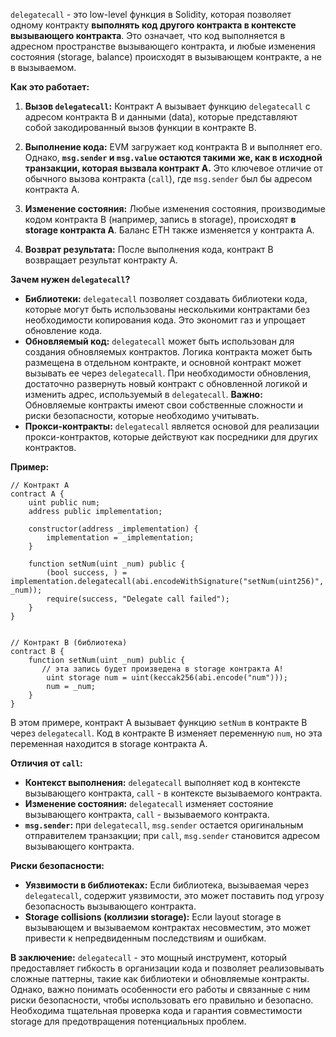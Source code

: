 `delegatecall` - это low-level функция в Solidity, которая позволяет одному контракту **выполнять код другого контракта в контексте вызывающего контракта**.  Это означает, что код выполняется в адресном пространстве вызывающего контракта,  и любые изменения состояния (storage, balance) происходят в вызывающем контракте, а не в вызываемом.

**Как это работает:**

1. **Вызов `delegatecall`:** Контракт A вызывает функцию `delegatecall` с адресом контракта B и данными (data), которые представляют собой закодированный вызов функции в контракте B.

2. **Выполнение кода:** EVM загружает код контракта B и выполняет его.  Однако,  **`msg.sender`  и  `msg.value`  остаются такими же, как в исходной транзакции, которая вызвала контракт A.**   Это ключевое отличие от обычного вызова контракта (`call`), где `msg.sender`  был бы адресом контракта A.

3. **Изменение состояния:**  Любые изменения состояния, производимые кодом контракта B (например, запись в storage),  происходят  **в storage контракта A**.  Баланс ETH также изменяется у контракта A.

4. **Возврат результата:** После выполнения кода, контракт B возвращает результат контракту A.


**Зачем нужен `delegatecall`?**

* **Библиотеки:** `delegatecall`  позволяет создавать библиотеки кода, которые могут быть использованы несколькими контрактами без необходимости копирования кода.  Это экономит газ и упрощает обновление кода.
* **Обновляемый код:** `delegatecall`  может быть использован для создания обновляемых контрактов.  Логика контракта может быть размещена в отдельном контракте, и основной контракт может вызывать ее через `delegatecall`.  При необходимости обновления, достаточно развернуть новый контракт с обновленной логикой и изменить адрес, используемый в `delegatecall`.  **Важно:**  Обновляемые контракты  имеют свои собственные  сложности и риски безопасности, которые необходимо учитывать.
* **Прокси-контракты:**  `delegatecall`  является основой для реализации прокси-контрактов, которые действуют как посредники для других контрактов.


**Пример:**

```solidity
// Контракт A
contract A {
    uint public num;
    address public implementation;

    constructor(address _implementation) {
        implementation = _implementation;
    }

    function setNum(uint _num) public {
        (bool success, ) = implementation.delegatecall(abi.encodeWithSignature("setNum(uint256)", _num));
        require(success, "Delegate call failed");
    }
}


// Контракт B (библиотека)
contract B {
    function setNum(uint _num) public {
       // эта запись будет произведена в storage контракта А!
        uint storage num = uint(keccak256(abi.encode("num"))); 
        num = _num;    
    }
}
```

В этом примере, контракт A вызывает функцию `setNum` в контракте B через `delegatecall`. Код в контракте B изменяет переменную `num`, но эта переменная находится в storage контракта A.


**Отличия от `call`:**

* **Контекст выполнения:** `delegatecall` выполняет код в контексте вызывающего контракта,  `call` - в контексте вызываемого контракта.
* **Изменение состояния:** `delegatecall` изменяет состояние вызывающего контракта, `call` - вызываемого контракта.
* **`msg.sender`:** при `delegatecall`, `msg.sender` остается оригинальным отправителем транзакции; при `call`, `msg.sender` становится адресом вызывающего контракта.



**Риски безопасности:**

* **Уязвимости в библиотеках:**  Если библиотека, вызываемая через `delegatecall`, содержит уязвимости,  это может поставить под угрозу безопасность вызывающего контракта.
* **Storage collisions (коллизии storage):**  Если layout storage в вызывающем и вызываемом контрактах несовместим, это может привести к непредвиденным последствиям и ошибкам.


**В заключение:** `delegatecall` - это мощный инструмент, который предоставляет гибкость в организации кода и позволяет реализовывать сложные паттерны, такие как библиотеки и обновляемые контракты. Однако,  важно понимать особенности его работы и связанные с ним риски безопасности, чтобы использовать его правильно и безопасно.  Необходима тщательная проверка кода  и  гарантия совместимости storage  для предотвращения потенциальных проблем.
